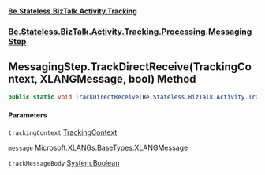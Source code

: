 #### [Be.Stateless.BizTalk.Activity.Tracking](README.md 'README')
### [Be.Stateless.BizTalk.Activity.Tracking.Processing](Be.Stateless.BizTalk.Activity.Tracking.Processing.md 'Be.Stateless.BizTalk.Activity.Tracking.Processing').[MessagingStep](MessagingStep.md 'Be.Stateless.BizTalk.Activity.Tracking.Processing.MessagingStep')

## MessagingStep.TrackDirectReceive(TrackingContext, XLANGMessage, bool) Method

```csharp
public static void TrackDirectReceive(Be.Stateless.BizTalk.Activity.Tracking.TrackingContext trackingContext, Microsoft.XLANGs.BaseTypes.XLANGMessage message, bool trackMessageBody);
```
#### Parameters

<a name='Be.Stateless.BizTalk.Activity.Tracking.Processing.MessagingStep.TrackDirectReceive(Be.Stateless.BizTalk.Activity.Tracking.TrackingContext,Microsoft.XLANGs.BaseTypes.XLANGMessage,bool).trackingContext'></a>

`trackingContext` [TrackingContext](TrackingContext.md 'Be.Stateless.BizTalk.Activity.Tracking.TrackingContext')

<a name='Be.Stateless.BizTalk.Activity.Tracking.Processing.MessagingStep.TrackDirectReceive(Be.Stateless.BizTalk.Activity.Tracking.TrackingContext,Microsoft.XLANGs.BaseTypes.XLANGMessage,bool).message'></a>

`message` [Microsoft.XLANGs.BaseTypes.XLANGMessage](https://docs.microsoft.com/en-us/dotnet/api/Microsoft.XLANGs.BaseTypes.XLANGMessage 'Microsoft.XLANGs.BaseTypes.XLANGMessage')

<a name='Be.Stateless.BizTalk.Activity.Tracking.Processing.MessagingStep.TrackDirectReceive(Be.Stateless.BizTalk.Activity.Tracking.TrackingContext,Microsoft.XLANGs.BaseTypes.XLANGMessage,bool).trackMessageBody'></a>

`trackMessageBody` [System.Boolean](https://docs.microsoft.com/en-us/dotnet/api/System.Boolean 'System.Boolean')